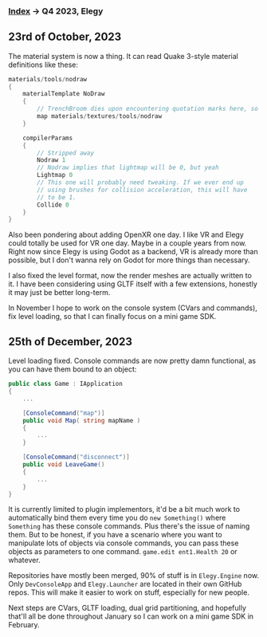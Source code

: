 
### [Index](../README.md) -> Q4 2023, Elegy

## 23rd of October, 2023

The material system is now a thing. It can read Quake 3-style material definitions like these:

```cpp
materials/tools/nodraw
{
	materialTemplate NoDraw
	{
		// TrenchBroom dies upon encountering quotation marks here, so do not use them
		map materials/textures/tools/nodraw
	}

	compilerParams
	{
		// Stripped away
		Nodraw 1
		// Nodraw implies that lightmap will be 0, but yeah
		Lightmap 0
		// This one will probably need tweaking. If we ever end up
		// using brushes for collision acceleration, this will have
		// to be 1.
		Collide 0
	}
}
```

Also been pondering about adding OpenXR one day. I like VR and Elegy could totally be used for VR one day. Maybe in a couple years from now. Right now since Elegy is using Godot as a backend, VR is already more than possible, but I don't wanna rely on Godot for more things than necessary.

I also fixed the level format, now the render meshes are actually written to it. I have been considering using GLTF itself with a few extensions, honestly it may just be better long-term.

In November I hope to work on the console system (CVars and commands), fix level loading, so that I can finally focus on a mini game SDK. 

## 25th of December, 2023

Level loading fixed. Console commands are now pretty damn functional, as you can have them bound to an object:
```cs
public class Game : IApplication
{
	...

	[ConsoleCommand("map")]
	public void Map( string mapName )
	{
		...
	}

	[ConsoleCommand("disconnect")]
	public void LeaveGame()
	{
		...
	}
}
```

It is currently limited to plugin implementors, it'd be a bit much work to automatically bind them every time you do `new Something()` where `Something` has these console commands. Plus there's the issue of naming them. But to be honest, if you have a scenario where you want to manipulate lots of objects via console commands, you can pass these objects as parameters to one command. `game.edit ent1.Health 20` or whatever.

Repositories have mostly been merged, 90% of stuff is in `Elegy.Engine` now. Only `DevConsoleApp` and `Elegy.Launcher` are located in their own GitHub repos. This will make it easier to work on stuff, especially for new people.

Next steps are CVars, GLTF loading, dual grid partitioning, and hopefully that'll all be done throughout January so I can work on a mini game SDK in February.
